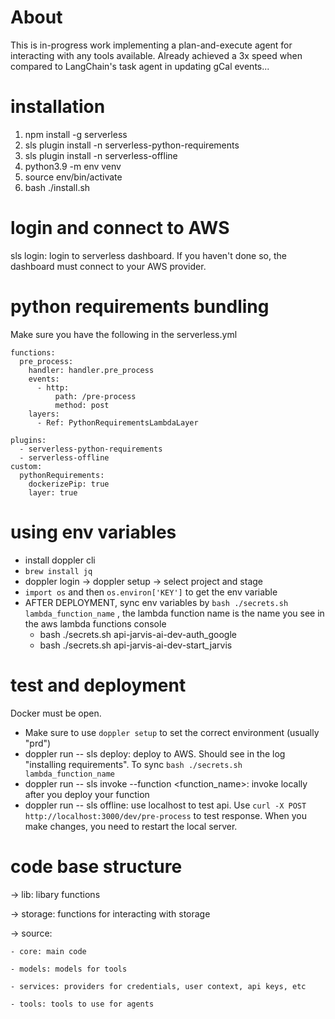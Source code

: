 # About

This is in-progress work implementing a plan-and-execute agent for interacting with any tools available. Already achieved a 3x speed when compared to LangChain's task agent in updating gCal events... 



# installation

1. npm install -g serverless
2. sls plugin install -n serverless-python-requirements
3. sls plugin install -n serverless-offline
4. python3.9 -m env venv
5. source env/bin/activate
6. bash ./install.sh

# login and connect to AWS

sls login: login to serverless dashboard. If you haven't done so, the dashboard must connect to your AWS provider.

# python requirements bundling

Make sure you have the following in the serverless.yml

```
functions:
  pre_process:
    handler: handler.pre_process
    events:
      - http:
          path: /pre-process
          method: post
    layers:
      - Ref: PythonRequirementsLambdaLayer

plugins:
  - serverless-python-requirements
  - serverless-offline
custom:
  pythonRequirements:
    dockerizePip: true
    layer: true
```

# using env variables

- install doppler cli
- `brew install jq`
- doppler login -> doppler setup -> select project and stage
- `import os` and then `os.environ['KEY']` to get the env variable
- AFTER DEPLOYMENT, sync env variables by `bash ./secrets.sh lambda_function_name` , the lambda function name is the name you see in the aws lambda functions console
  - bash ./secrets.sh api-jarvis-ai-dev-auth_google
  - bash ./secrets.sh api-jarvis-ai-dev-start_jarvis

# test and deployment

Docker must be open.

- Make sure to use `doppler setup` to set the correct environment (usually "prd")
- doppler run -- sls deploy: deploy to AWS. Should see in the log "installing requirements". To sync `bash ./secrets.sh lambda_function_name`
- doppler run -- sls invoke --function <function_name>: invoke locally after you deploy your function
- doppler run -- sls offline: use localhost to test api. Use `curl -X POST http://localhost:3000/dev/pre-process` to test response. When you make changes, you need to restart the local server.

# code base structure

-> lib: libary functions

-> storage: functions for interacting with storage

-> source:

    - core: main code

    - models: models for tools

    - services: providers for credentials, user context, api keys, etc

    - tools: tools to use for agents
